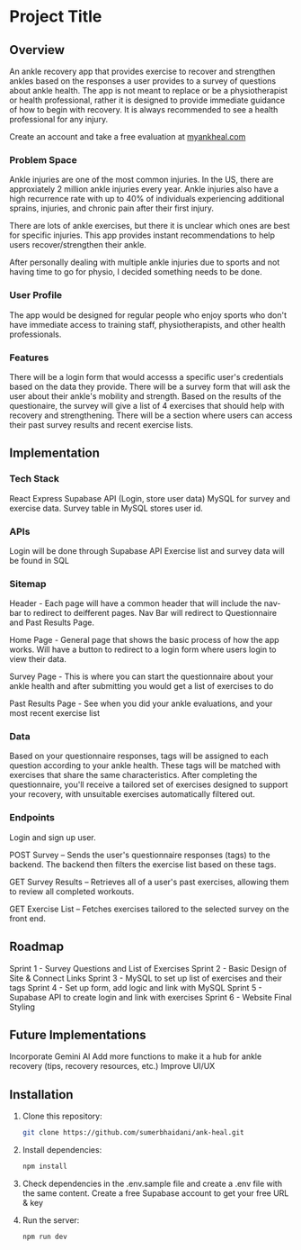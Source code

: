 # Project Title

## Overview

An ankle recovery app that provides exercise to recover and strengthen ankles based on the responses a user provides to a survey of questions about ankle health.
The app is not meant to replace or be a physiotherapist or health professional, rather it is designed to provide immediate guidance of how to begin with recovery. It is always recommended to see a health professional for any injury.

Create an account and take a free evaluation at <a href="http://myankheal.com" target="_blank">myankheal.com</a>

### Problem Space

Ankle injuries are one of the most common injuries. In the US, there are approxiately 2 million ankle injuries every year. Ankle injuries also have a high recurrence rate with up to 40% of individuals experiencing additional sprains, injuries, and chronic pain after their first injury.

There are lots of ankle exercises, but there it is unclear which ones are best for specific injuries. This app provides instant recommendations to help users recover/strengthen their ankle.

After personally dealing with multiple ankle injuries due to sports and not having time to go for physio, I decided something needs to be done.

### User Profile

The app would be designed for regular people who enjoy sports who don't have immediate access to training staff, physiotherapists, and other health professionals.

### Features

There will be a login form that would accesss a specific user's credentials based on the data they provide.
There will be a survey form that will ask the user about their ankle's mobility and strength. Based on the results of the questionaire, the survey will give a list of 4 exercises that should help with recovery and strengthening.
There will be a section where users can access their past survey results and recent exercise lists.

## Implementation

### Tech Stack

React
Express
Supabase API (Login, store user data)
MySQL for survey and exercise data. Survey table in MySQL stores user id.

### APIs

Login will be done through Supabase API
Exercise list and survey data will be found in SQL

### Sitemap

Header - Each page will have a common header that will include the nav-bar to redirect to deifferent pages. Nav Bar will redirect to Questionnaire and Past Results Page.

Home Page - General page that shows the basic process of how the app works. Will have a button to redirect to a login form where users login to view their data.

Survey Page - This is where you can start the questionnaire about your ankle health and after submitting you would get a list of exercises to do

Past Results Page - See when you did your ankle evaluations, and your most recent exercise list

### Data

Based on your questionnaire responses, tags will be assigned to each question according to your ankle health. These tags will be matched with exercises that share the same characteristics. After completing the questionnaire, you'll receive a tailored set of exercises designed to support your recovery, with unsuitable exercises automatically filtered out.

### Endpoints

Login and sign up user.

POST Survey – Sends the user's questionnaire responses (tags) to the backend. The backend then filters the exercise list based on these tags.

GET Survey Results – Retrieves all of a user's past exercises, allowing them to review all completed workouts.

GET Exercise List – Fetches exercises tailored to the selected survey on the front end.

## Roadmap

Sprint 1 - Survey Questions and List of Exercises
Sprint 2 - Basic Design of Site & Connect Links
Sprint 3 - MySQL to set up list of exercises and their tags
Sprint 4 - Set up form, add logic and link with MySQL
Sprint 5 - Supabase API to create login and link with exercises
Sprint 6 - Website Final Styling

## Future Implementations

Incorporate Gemini AI
Add more functions to make it a hub for ankle recovery (tips, recovery resources, etc.)
Improve UI/UX

## Installation

1. Clone this repository:

   ```sh
   git clone https://github.com/sumerbhaidani/ank-heal.git
   ```

2. Install dependencies:

   ```sh
   npm install
   ```

3. Check dependencies in the .env.sample file and create a .env file with the same content. Create a free Supabase account to get your free URL & key

4. Run the server:

   ```sh
   npm run dev
   ```
